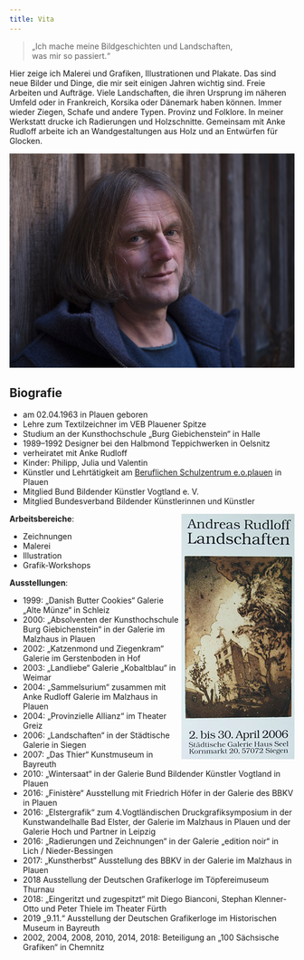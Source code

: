 ```yaml
---
title: Vita
---
```

<blockquote>
  <p>
    „Ich mache meine Bildgeschichten und Landschaften,<br>
    was mir so passiert.“
  </p>
</blockquote>

Hier zeige ich Malerei und Grafiken, Illustrationen und Plakate. Das sind neue Bilder und Dinge, die mir seit einigen Jahren wichtig sind. Freie Arbeiten und Aufträge. Viele Landschaften, die ihren Ursprung im näheren Umfeld oder in Frankreich, Korsika oder Dänemark haben können. Immer wieder Ziegen, Schafe und andere Typen. Provinz und Folklore. In meiner Werkstatt drucke ich Radierungen und Holzschnitte. Gemeinsam mit Anke Rudloff arbeite ich an Wandgestaltungen aus Holz und an Entwürfen für Glocken.

![Andreas Rudloff](/img/portraet-andreas.jpg)

## Biografie

- am 02.04.1963 in Plauen geboren
- Lehre zum Textilzeichner im VEB Plauener Spitze
- Studium an der Kunsthochschule „Burg Giebichenstein“ in Halle
- 1989–1992 Designer bei den Halbmond Teppichwerken in Oelsnitz
- verheiratet mit Anke Rudloff
- Kinder: Philipp, Julia und Valentin
- Künstler und Lehrtätigkeit am [Beruflichen Schulzentrum e.o.plauen](http://bsz-eoplauen.de/) in Plauen
- Mitglied Bund Bildender Künstler Vogtland e. V.
- Mitglied Bundesverband Bildender Künstlerinnen und Künstler

<img src="/img/andreas-vita-plakat-siegen.jpg" alt="Plakat Landschaften" style="float: right;">

**Arbeitsbereiche**:

- Zeichnungen
- Malerei
- Illustration
- Grafik-Workshops

**Ausstellungen**:

- 1999: „Danish Butter Cookies“ Galerie „Alte Münze“ in Schleiz
- 2000: „Absolventen der Kunsthochschule Burg Giebichenstein“  in der Galerie im Malzhaus in Plauen
- 2002: „Katzenmond und Ziegenkram“ Galerie im Gerstenboden in Hof
- 2003: „Landliebe“ Galerie „Kobaltblau“ in Weimar
- 2004: „Sammelsurium“ zusammen mit Anke Rudloff Galerie im Malzhaus in Plauen
- 2004: „Provinzielle Allianz“ im Theater Greiz
- 2006: „Landschaften“ in der Städtische Galerie in Siegen
- 2007: „Das Thier“ Kunstmuseum in Bayreuth
- 2010: „Wintersaat“ in der Galerie Bund Bildender Künstler Vogtland in Plauen
- 2016: „Finistère“ Ausstellung mit Friedrich Höfer in der Galerie des BBKV in Plauen
- 2016: „Elstergrafik“ zum 4.Vogtländischen Druckgrafiksymposium in der Kunstwandelhalle Bad Elster, der Galerie im Malzhaus in Plauen und der Galerie Hoch und Partner in Leipzig
- 2016: „Radierungen und Zeichnungen“ in der Galerie „edition noir“ in Lich / Nieder-Bessingen
- 2017: „Kunstherbst“ Ausstellung des BBKV in der Galerie im Malzhaus in Plauen
- 2018    Ausstellung der Deutschen Grafikerloge im Töpfereimuseum Thurnau
- 2018: „Eingeritzt und zugespitzt“ mit Diego Bianconi, Stephan Klenner-Otto
              und Peter Thiele im Theater Fürth
- 2019  „9.11.“ Ausstellung der Deutschen Grafikerloge im Historischen Museum in Bayreuth
- 2002, 2004, 2008, 2010, 2014, 2018: Beteiligung an „100 Sächsische Grafiken“ in Chemnitz
